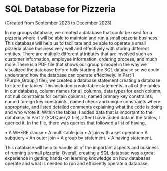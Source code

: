 # SQL Database for Pizzeria

(Created from September 2023 to December 2023)

In my groups database, we created a database that could be used for a pizzeria where it will be able to maintain and run a small pizzeria business. This database will help us to facilitate and be able to operate a small pizzeria place business very well and effectively with storing different entities. There are multiple different attributes that are involved such as customer information, employee information, ordering process, and much more.There is a PDF file that shows our group's model in the way we visualized the database before fully starting the SQL database so we could understand how the database can operate effectively. In Part 1 (Purple_Group_1 file), we created a database statement creating a database to store the tables. This included create table statements in all of the tables in our database, column names for all columns, data types for each column, not null constraints for certain columns, named primary key constraints, named foreign key constraints, named check and unique constraints where appropriate, and listed detailed comments explaining what the code is doing and who wrote it. Within the tables, I added data that is important to the database. In Part 2 (SQLQuery2 file), after I have added data in the tables, I queried it. In the file, there was queries that followed a list of having,

•	A WHERE clause
•	A multi-table join
•	A join with a set operator
•	A subquery
•	An outer join
•	A group by statement.
•	A having statement.

This database will help to handle all of the important aspects and business of running a small pizzeria. Overall, creating a SQL database was a great experience in getting hands-on learning knowledge on how databases operate and what is needed to run and efficiently operate a database. 
